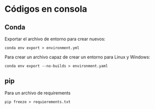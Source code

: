 # Códigos en consola


## Conda
Exportar el archivo de entorno para crear nuevos:
```
conda env export > environment.yml  
```
Para crear un archivo capaz de crear un entorno para Linux y Windows:
```
conda env export --no-builds > environment.yaml 
```

## pip
Para un archivo de requirements
```
pip freeze > requierements.txt
```

